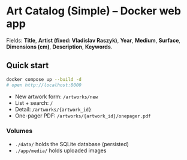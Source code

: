 # Art Catalog (Simple) – Docker web app

Fields: **Title**, **Artist (fixed: Vladislav Raszyk)**, **Year**, **Medium**, **Surface**, **Dimensions (cm)**, **Description**, **Keywords**.

## Quick start
```bash
docker compose up --build -d
# open http://localhost:8000
```
- New artwork form: `/artworks/new`
- List + search: `/`
- Detail: `/artworks/{artwork_id}`
- One-pager PDF: `/artworks/{artwork_id}/onepager.pdf`

### Volumes
- `./data/` holds the SQLite database (persisted)
- `./app/media/` holds uploaded images

